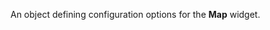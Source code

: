 
<!--shortDescription-->
An object defining configuration options for the **Map** widget.
<!--/shortDescription-->

<!--fullDescription-->

<!--/fullDescription-->